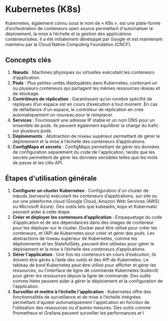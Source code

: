 # Kubernetes (K8s)

Kubernetes, également connu sous le nom de « K8s », est une plate-forme d’orchestration de conteneurs open source permettant d'automatiser le déploiement, la mise à l’échelle et la gestion des applications conteneurisées. Il a été initialement développé par Google et est maintenant maintenu par la Cloud Native Computing Foundation (CNCF).

## Concepts clés

1. **Nœuds** : Machines physiques ou virtuelles exécutant les conteneurs d’application.
2. **Pods** : Plus petites unités déployables dans Kubernetes, contenant un ou plusieurs conteneurs qui partagent les mêmes ressources réseau et de stockage.
3. **Contrôleurs de réplication** : Garantissant qu’un nombre spécifié de répliques d’un espace est en cours d’exécution à tout moment. En cas de défaillance d'un espace, le contrôleur de réplication en crée automatiquement un nouveau pour le remplacer.
4. **Services** : Fournissant une adresse IP stable et un nom DNS pour un ensemble de pods. Ils peuvent également équilibrer la charge du trafic sur plusieurs pods.
5. **Déploiements** : Abstraction de niveau supérieur permettant de gérer le déploiement et la mise à l’échelle des conteneurs d’applications.
6. **ConfigMaps et secrets** : ConfigMaps permettant de gérer les données de configuration séparément du code de l'application, tandis que les secrets permettent de gérer les données sensibles telles que les mots de passe et les clés API.

## Étapes d'utilisation générale

1. **Configurer un cluster Kubernetes** : Configuration d'un cluster de nœuds (serveurs) exécutant les conteneurs d’applications, sur site ou sur une plateforme cloud (Google Cloud, Amazon Web Services (AWS) ou Microsoft Azure). Des outils tels que kubeadm, kops et Kubermatic peuvent aider à cette étape.
2. **Créer et déployer les conteneurs d’application** : Empaquetage du code d’application et de ses dépendances dans des images de conteneur pour les déployer sur le cluster. Docker peut être utilisé pour créer les conteneurs, et l’API de Kubernetes pour créer et gérer des pods. Les abstractions de niveau supérieur de Kubernetes, comme les déploiements et les StatefulSets, peuvent être utilisées pour gérer le déploiement et la mise à l’échelle des conteneurs d’applications.
3. **Gérer l'application** : Une fois les conteneurs en cours d’exécution, ils doivent être gérés à l’aide des outils et des API de Kubernetes. Le tableau de bord Kubernetes peut être utilisé pour afficher et gérer les ressources, ou l’interface de ligne de commande Kubernetes (kubectl) pour gérer les ressources depuis la ligne de commande. Des outils comme Helm peuvent aider à gérer le déploiement et la configuration de l'application.
4. **Surveiller et mettre à l’échelle l'application** : Kubernetes offre des fonctionnalités de surveillance et de mise à l’échelle intégrées permettant d'ajuster automatiquement l'application en fonction de l’utilisation des ressources ou d'autres mesures. Des outils comme Prometheus et Grafana peuvent surveiller les performances et l